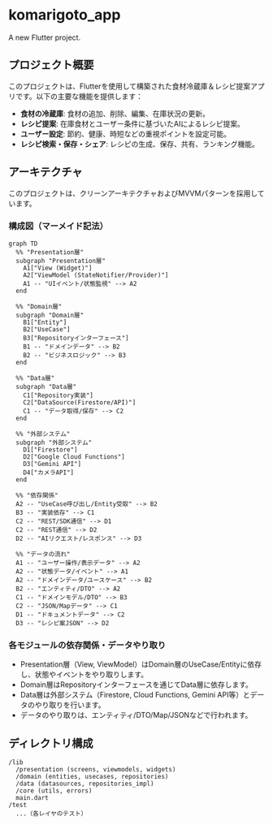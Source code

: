 # komarigoto_app

A new Flutter project.

## プロジェクト概要

このプロジェクトは、Flutterを使用して構築された食材冷蔵庫＆レシピ提案アプリです。以下の主要な機能を提供します：

- **食材の冷蔵庫**: 食材の追加、削除、編集、在庫状況の更新。
- **レシピ提案**: 在庫食材とユーザー条件に基づいたAIによるレシピ提案。
- **ユーザー設定**: 節約、健康、時短などの重視ポイントを設定可能。
- **レシピ検索・保存・シェア**: レシピの生成、保存、共有、ランキング機能。

## アーキテクチャ

このプロジェクトは、クリーンアーキテクチャおよびMVVMパターンを採用しています。

### 構成図（マーメイド記法）

```mermaid
graph TD
  %% "Presentation層"
  subgraph "Presentation層"
    A1["View (Widget)"]
    A2["ViewModel (StateNotifier/Provider)"]
    A1 -- "UIイベント/状態監視" --> A2
  end

  %% "Domain層"
  subgraph "Domain層"
    B1["Entity"]
    B2["UseCase"]
    B3["Repositoryインターフェース"]
    B1 -- "ドメインデータ" --> B2
    B2 -- "ビジネスロジック" --> B3
  end

  %% "Data層"
  subgraph "Data層"
    C1["Repository実装"]
    C2["DataSource(Firestore/API)"]
    C1 -- "データ取得/保存" --> C2
  end

  %% "外部システム"
  subgraph "外部システム"
    D1["Firestore"]
    D2["Google Cloud Functions"]
    D3["Gemini API"]
    D4["カメラAPI"]
  end

  %% "依存関係"
  A2 -- "UseCase呼び出し/Entity受取" --> B2
  B3 -- "実装依存" --> C1
  C2 -- "REST/SDK通信" --> D1
  C2 -- "REST通信" --> D2
  D2 -- "AIリクエスト/レスポンス" --> D3

  %% "データの流れ"
  A1 -- "ユーザー操作/表示データ" --> A2
  A2 -- "状態データ/イベント" --> A1
  A2 -- "ドメインデータ/ユースケース" --> B2
  B2 -- "エンティティ/DTO" --> A2
  C1 -- "ドメインモデル/DTO" --> B3
  C2 -- "JSON/Mapデータ" --> C1
  D1 -- "ドキュメントデータ" --> C2
  D3 -- "レシピ案JSON" --> D2
```

### 各モジュールの依存関係・データやり取り
- Presentation層（View, ViewModel）はDomain層のUseCase/Entityに依存し、状態やイベントをやり取りします。
- Domain層はRepositoryインターフェースを通じてData層に依存します。
- Data層は外部システム（Firestore, Cloud Functions, Gemini API等）とデータのやり取りを行います。
- データのやり取りは、エンティティ/DTO/Map/JSONなどで行われます。

## ディレクトリ構成

```
/lib
  /presentation (screens, viewmodels, widgets)
  /domain (entities, usecases, repositories)
  /data (datasources, repositories_impl)
  /core (utils, errors)
  main.dart
/test
  ...（各レイヤのテスト）
```
